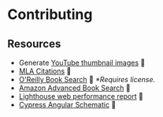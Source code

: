 # Contributing

## Resources

- Generate [YouTube thumbnail images](https://www.get-youtube-thumbnail.com/) 🔗
- [MLA Citations](https://owl.purdue.edu/owl/research_and_citation/mla_style/mla_formatting_and_style_guide/mla_works_cited_page_books.html) 🔗
- [O'Reilly Book Search](https://learning.oreilly.com/beta-search/?q=) 🔗 _\*Requires license._
- [Amazon Advanced Book Search](https://www.amazon.com/advanced-search/books) 🔗
- [Lighthouse web performance report](https://github.com/GoogleChrome/lighthouse#readme) 🔗
- [Cypress Angular Schematic](https://www.npmjs.com/package/@cypress/schematic) 🔗
